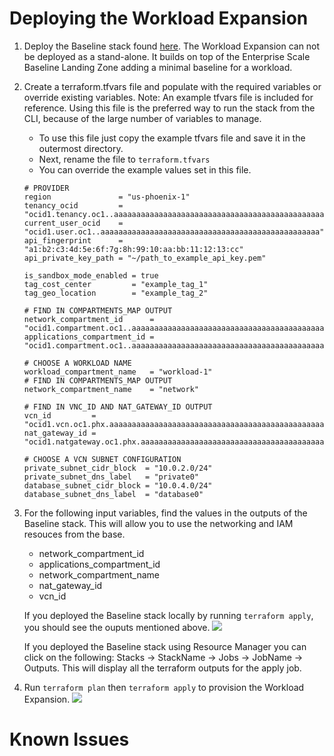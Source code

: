 # Deploying the Workload Expansion 

1. Deploy the Baseline stack found [here](https://github.com/oci-landing-zones/oci-enterprise-scale-baseline-landing-zone). The Workload Expansion can not be deployed as a stand-alone. It builds on top of the Enterprise Scale Baseline Landing Zone adding a minimal baseline for a workload.

2. Create a terraform.tfvars file and populate with the required variables or override existing variables. Note: An example tfvars file is included for reference. Using this file is the preferred way to run the stack from the CLI, because of the large number of variables to manage. 

    - To use this file just copy the example tfvars file and save it in the outermost directory.
    - Next, rename the file to `terraform.tfvars`
    - You can override the example values set in this file.

    ```
    # PROVIDER
    region               = "us-phoenix-1"
    tenancy_ocid         = "ocid1.tenancy.oc1..aaaaaaaaaaaaaaaaaaaaaaaaaaaaaaaaaaaaaaaaaaaaaaaaaa"
    current_user_ocid    = "ocid1.user.oc1..aaaaaaaaaaaaaaaaaaaaaaaaaaaaaaaaaaaaaaaaaaaaaaaaa"
    api_fingerprint      = "a1:b2:c3:4d:5e:6f:7g:8h:99:10:aa:bb:11:12:13:cc"
    api_private_key_path = "~/path_to_example_api_key.pem"

    is_sandbox_mode_enabled = true
    tag_cost_center         = "example_tag_1"
    tag_geo_location        = "example_tag_2"

    # FIND IN COMPARTMENTS_MAP OUTPUT
    network_compartment_id      = "ocid1.compartment.oc1..aaaaaaaaaaaaaaaaaaaaaaaaaaaaaaaaaaaaaaaaaaaaaaaaa"
    applications_compartment_id = "ocid1.compartment.oc1..aaaaaaaaaaaaaaaaaaaaaaaaaaaaaaaaaaaaaaaaaaaaaaaaa"

    # CHOOSE A WORKLOAD NAME
    workload_compartment_name   = "workload-1"
    # FIND IN COMPARTMENTS_MAP OUTPUT
    network_compartment_name    = "network"

    # FIND IN VNC_ID AND NAT_GATEWAY_ID OUTPUT
    vcn_id         = "ocid1.vcn.oc1.phx.aaaaaaaaaaaaaaaaaaaaaaaaaaaaaaaaaaaaaaaaaaaaaaaaa"
    nat_gateway_id = "ocid1.natgateway.oc1.phx.aaaaaaaaaaaaaaaaaaaaaaaaaaaaaaaaaaaaaaaaaaaaaaaaa"

    # CHOOSE A VCN SUBNET CONFIGURATION
    private_subnet_cidr_block  = "10.0.2.0/24"
    private_subnet_dns_label   = "private0"
    database_subnet_cidr_block = "10.0.4.0/24"
    database_subnet_dns_label  = "database0"
    ```

3. For the following input variables, find the values in the outputs of the Baseline stack. This will allow you to use the networking and IAM resouces from the base.
   * network_compartment_id
   * applications_compartment_id
   * network_compartment_name
   * nat_gateway_id
   * vcn_id
    
    If you deployed the Baseline stack locally by running `terraform apply`, you should see the ouputs mentioned above.
    ![](images/base-tf-outputs.png)

    If you deployed the Baseline stack using Resource Manager you can click on the following: Stacks -> StackName -> Jobs -> JobName -> Outputs. This will display all the terraform outputs for the apply job.

4. Run `terraform plan` then `terraform apply` to provision the Workload Expansion. 
    ![](images/base-tf-apply.png)

# Known Issues
